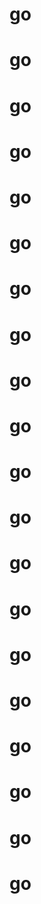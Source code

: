 # go
# go
# go
# go
# go
# go
# go
# go
# go
# go
# go
# go
# go
# go
# go
# go
# go
# go
# go
# go
